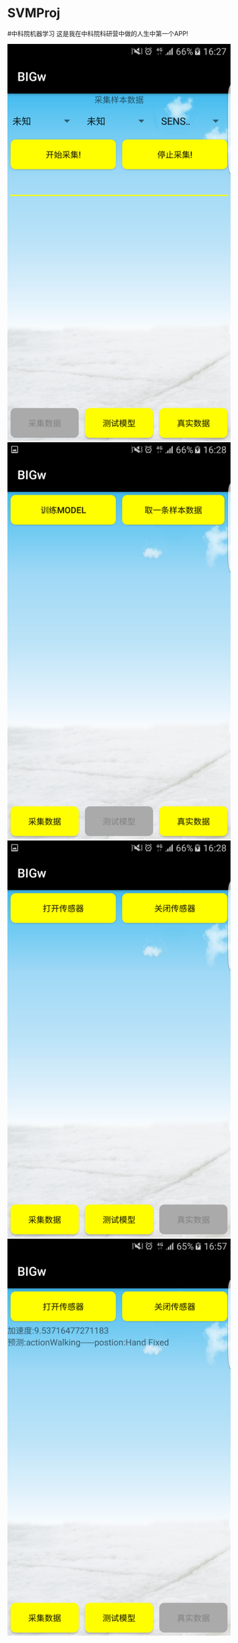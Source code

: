 # SVMProj
#中科院机器学习
  这是我在中科院科研营中做的人生中第一个APP!


![cmd-markdown-logo](https://github.com/ithuze/SVMProj/blob/master/shots/a1.png)
![cmd-markdown-logo](https://github.com/ithuze/SVMProj/blob/master/shots/a2.png)
![cmd-markdown-logo](https://github.com/ithuze/SVMProj/blob/master/shots/a3.png)
![cmd-markdown-logo](https://github.com/ithuze/SVMProj/blob/master/shots/a4.png)
